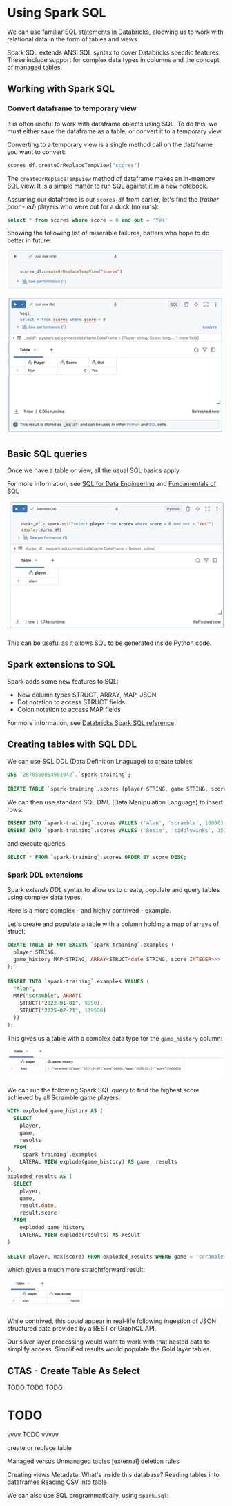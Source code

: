 # Using Spark SQL
We can use familiar SQL statements in Databricks, aloowing us to work with relational data in the form of tables and views. 

Spark SQL extends ANSI SQL syntax to cover Databricks specific features. These include support for complex data types in columns and the concept of [managed tables](data-storage.md).

## Working with Spark SQL

### Convert dataframe to temporary view
It is often useful to work with dataframe objects using SQL. To do this, we must either save the dataframe as a table, or convert it to a temporary view.

Converting to a temporary view is a single method call on the dataframe you want to convert:

```python
scores_df.createOrReplaceTempView("scores")
```

The `createOrReplaceTempView` method of dataframe makes an in-memory SQL view. It is a simple matter to run SQL against it in a new notebook. 

Assuming our dataframe is our `scores-df` from earlier, let's find the (_rather poor - ed_) players who were out for a duck (no runs):

```sql
select * from scores where score = 0 and out = 'Yes'
```

Showing the following list of miserable failures, batters who hope to do better in future:

![Results of SQL statement](/images/useless-batters.png)

## Basic SQL queries
Once we have a table or view, all the usual SQL basics apply. 

For more information, see [SQL for Data Engineering](https://github.com/bjss-data-academy/sql-for-data-engineering/blob/main/README.md) and [Fundamentals of SQL](https://github.com/bjssacademy/fundamentals-sql/tree/main)

![SQL statement in Python call](/images/sql-in-python.png)

This can be useful as it allows SQL to be generated inside Python code. 

## Spark extensions to SQL
Spark adds some new features to SQL:

- New column types STRUCT, ARRAY, MAP, JSON
- Dot notation to access STRUCT fields
- Colon notation to access MAP fields

For more information, see [Databricks Spark SQL reference](https://docs.databricks.com/aws/en/sql/language-manual/)

## Creating tables with SQL DDL
We can use SQL DDL (Data Definition Lnaguage) to create tables:

```sql
USE `2870560854981942`.`spark-training`;

CREATE TABLE `spark-training`.scores (player STRING, game STRING, score INTEGER);
```

We can then use standard SQL DML (Data Manipulation Language) to insert rows:

```sql
INSERT INTO `spark-training`.scores VALUES ('Alan', 'scramble', 10000);
INSERT INTO `spark-training`.scores VALUES ('Rosie', 'tiddlywinks', 15);
```

and execute queries:

```sql
SELECT * FROM `spark-training`.scores ORDER BY score DESC;
```

### Spark DDL extensions
Spark _extends DDL_ syntax to allow us to create, populate and query tables using complex data types.

Here is a more complex - and highly contrived - example. 

Let's create and populate a table with a column holding a map of arrays of struct:

```sql
CREATE TABLE IF NOT EXISTS `spark-training`.examples (
  player STRING, 
  game_history MAP<STRING, ARRAY<STRUCT<date STRING, score INTEGER>>>
);

INSERT INTO `spark-training`.examples VALUES (
  "Alan", 
  MAP("scramble", ARRAY(
    STRUCT("2022-01-01", 9950), 
    STRUCT("2025-02-21", 119500)
  ))
);
```

This gives us a table with a complex data type for the `game_history` column:

![Output of rows in our complex schema](/images/complex-create.png)

We can run the following Spark SQL query to find the highest score achieved by all Scramble game players:

```sql
WITH exploded_game_history AS (
  SELECT 
    player, 
    game, 
    results
  FROM 
    `spark-training`.examples 
    LATERAL VIEW explode(game_history) AS game, results
),
exploded_results AS (
  SELECT
    player,
    game,
    result.date,
    result.score
  FROM 
    exploded_game_history
    LATERAL VIEW explode(results) AS result
)

SELECT player, max(score) FROM exploded_results WHERE game = 'scramble' GROUP BY player;
```

which gives a much more straightforward result:

![Results of complex query](/images/complex-query.png)

While contrived, this _could_ appear in real-life following ingestion of JSON structured data provided by a REST or GraphQL API. 

Our silver layer processing would want to work with that nested data to simplify access. Simplified results would populate the Gold layer tables.

## CTAS - Create Table As Select
TODO TODO TODO


# TODO
vvvv TODO  vvvvv

create or replace table

Managed versus Unmanaged tables [external]
deletion rules

Creating views
Metadata: What's inside this database?
Reading tables into dataframes
Reading CSV into table

We can also use SQL programmatically, using `spark.sql`:


